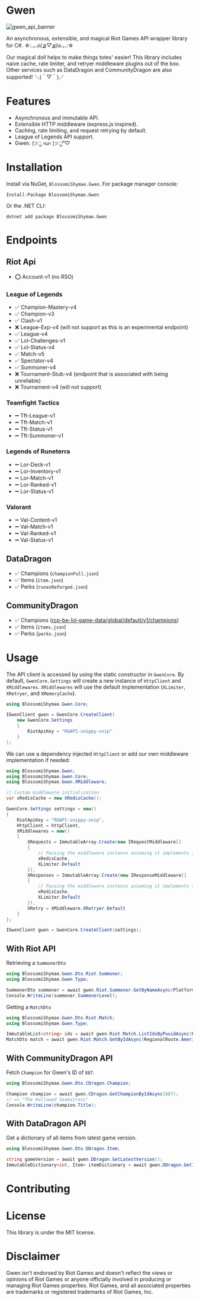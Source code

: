 ﻿# Gwen
 
![gwen_api_banner](https://user-images.githubusercontent.com/87099578/226517556-7d1b70bc-3ecb-4fbc-b04d-e4062c49353b.png)

An asynchronous, extensible, and magical Riot Games API wrapper library for C#. ☆*:.｡.o(≧▽≦)o.｡.:*☆

Our magical doll helps to make things totes' easier! This library includes naive cache, rate limiter, and retryer middleware plugins 
out of the box. Other services such as DataDragon and CommunityDragon are also supported! ＼(＾▽＾)／

# Features
- Asynchronous and immutable API.
- Extensible HTTP middleware (express.js inspired).
- Caching, rate limiting, and request retrying by default.
- League of Legends API support.
- Gwen. (੭ु ›ω‹ )੭ु⁾⁾♡

# Installation
Install via NuGet, `BlossomiShymae.Gwen`.
For package manager console:
```
Install-Package BlossomiShymae.Gwen
```
Or the .NET CLI:
```
dotnet add package BlossomiShymae.Gwen
```

# Endpoints
## Riot Api
- ⭕ Account-v1 (no RSO)

### League of Legends
- ✅ Champion-Mastery-v4
- ✅ Champion-v3
- ✅ Clash-v1
- ❌ League-Exp-v4 (will not support as this is an experimental endpoint)
- ✅ League-v4
- ✅ Lol-Challenges-v1
- ✅ Lol-Status-v4
- ✅ Match-v5
- ✅ Spectator-v4
- ✅ Summoner-v4
- ❌ Tournament-Stub-v4 (endpoint that is associated with being unreliable)
- ❌ Tournament-v4 (will not support)

### Teamfight Tactics
- ➖ Tft-League-v1
- ➖ Tft-Match-v1
- ➖ Tft-Status-v1
- ➖ Tft-Summoner-v1

### Legends of Runeterra
- ➖ Lor-Deck-v1
- ➖ Lor-Inventory-v1
- ➖ Lor-Match-v1
- ➖ Lor-Ranked-v1
- ➖ Lor-Status-v1

### Valorant
- ➖ Val-Content-v1
- ➖ Val-Match-v1
- ➖ Val-Ranked-v1
- ➖ Val-Status-v1

## DataDragon
- ✅ Champions (`championFull.json`)
- ✅ Items (`item.json`)
- ✅ Perks (`runesReforged.json`)

## CommunityDragon
- ✅ Champions ([rcp-be-lol-game-data/global/default/v1/champions](https://raw.communitydragon.org/latest/plugins/rcp-be-lol-game-data/global/default/v1/champions/))
- ✅ Items (`items.json`)
- ✅ Perks (`perks.json`)

# Usage
The API client is accessed by using the static constructor in `GwenCore`. By default, `GwenCore.Settings` will create 
a new instance of `HttpClient` and `XMiddlewares`. `XMiddlewares` will use the default implementation (`XLimiter`, `XRetryer`, and `XMemoryCache`).
```csharp
using BlossomiShymae.Gwen.Core;

IGwenClient gwen = GwenCore.CreateClient(
	new GwenCore.Settings
	{
		RiotApiKey = "RGAPI-snippy-snip"
	}
);
```

We can use a dependency injected `HttpClient` or add our own middleware implementation if needed:
```csharp
using BlossomiShymae.Gwen;
using BlossomiShymae.Gwen.Core;
using BlossomiShymae.Gwen.XMiddleware;

// Custom middleware initialization
var xRedisCache = new XRedisCache();

GwenCore.Settings settings = new()
{
	RiotApiKey = "RGAPI-snippy-snip",
	HttpClient = httpClient,
	XMiddlewares = new()
	{
		XRequests = ImmutableArray.Create(new IRequestMiddleware[]
		{
			// Passing the middleware instance assuming it implements IRequestMiddleware
			xRedisCache,
			XLimiter.Default
		}),
		XResponses = ImmutableArray.Create(new IResponseMiddleware[]
		{
			// Passing the middleware instance assuming it implements IResponseMiddleware
			xRedisCache,
			XLimiter.Default
		}),
		XRetry = XMiddleware.XRetryer.Default
	}
};

IGwenClient gwen = GwenCore.CreateClient(settings);
```

## With Riot API
Retrieving a `SummonerDto`
```csharp
using BlossomiShymae.Gwen.Dto.Riot.Summoner;
using BlossomiShymae.Gwen.Type;

SummonerDto summoner = await gwen.Riot.Summoner.GetByNameAsync(PlatformRoute.NorthAmerica, "uwuie time");
Console.WriteLine(summoner.SummonerLevel);
```

Getting a `MatchDto`
```csharp
using BlossomiShymae.Gwen.Dto.Riot.Match;
using BlossomiShymae.Gwen.Type;

ImmutableList<string> ids = await gwen.Riot.Match.ListIdsByPuuidAsync(RegionalRoute.Americas, summoner.Puuid);
MatchDto match = await gwen.Riot.Match.GetByIdAsync(RegionalRoute.Americas, ids.First());
```

## With CommunityDragon API
Fetch `Champion` for Gwen's ID of `887`.
```csharp
using BlossomiShymae.Gwen.Dto.CDragon.Champion;

Champion champion = await gwen.CDragon.GetChampionByIdAsync(887);
// => "The Hallowed Seamstress"
Console.WriteLine(champion.Title);
```

## With DataDragon API
Get a dictionary of all items from latest game version.
```csharp
using BlossomiShymae.Gwen.Dto.DDragon.Item;

string gameVersion = await gwen.DDragon.GetLatestVersion();
ImmutableDictionary<int, Item> itemDictionary = await gwen.DDragon.GetItemDictionaryAsync(gameVersion);
```

# Contributing


# License
This library is under the MIT license.

# Disclaimer
Gwen isn't endorsed by Riot Games and doesn't reflect the views or opinions of Riot Games or anyone officially involved in producing or managing Riot Games properties. Riot Games, and all associated properties are trademarks or registered trademarks of Riot Games, Inc.
